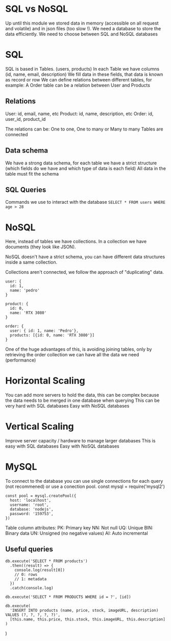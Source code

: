 # SQL vs NoSQL

Up until this module we stored data in memory (accessible on all request and volatile) and in json files (too slow !).
We need a database to store the data efficiently.
We need to choose between SQL and NoSQL databases

# SQL

SQL is based in Tables. (users, products)
In each Table we have columns (id, name, email, description)
We fill data in these fields, that data is known as record or row
We can define relations between different tables, for example: A Order table can be a relation between User and Products

## Relations

User: id, email, name, etc
Product: id, name, description, etc
Order: id, user_id, product_id

The relations can be: One to one, One to many or Many to many
Tables are connected

## Data schema

We have a strong data schema, for each table we have a strict structure (which fields do we have and which type of data is each field)
All data in the table must fit the schema

## SQL Queries

Commands we use to interact with the database
`SELECT * FROM users WHERE age > 28`

# NoSQL

Here, instead of tables we have collections.
In a collection we have documents (they look like JSON).

NoSQL doesn't have a strict schema, you can have different data structures inside a same collection.

Collections aren't connected, we follow the approach of "duplicating" data.

    user: {
      id: 1,
      name: 'pedro'
    }

    product: {
      id: 0,
      name: 'RTX 3080'
    }

    order: {
      user: { id: 1, name: 'Pedro'},
      products: [{id: 0, name: 'RTX 3080'}]
    }

One of the huge advantages of this, is avoiding joining tables, only by retrieving the order collection we can have all the data we need (performance)

# Horizontal Scaling

You can add more servers to hold the data, this can be complex because the data needs to be merged in one database when querying
This can be very hard with SQL databases
Easy with NoSQL databases

# Vertical Scaling

Improve server capacity / hardware to manage larger databases
This is easy with SQL databases
Easy with NoSQL databases

# MySQL

To connect to the database you can use single connections for each query (not recommened) or use a conection pool.
const mysql = require('mysql2')

    const pool = mysql.createPool({
      host: 'localhost',
      username: 'root',
      database: 'nodejs',
      password: '159753',
    })

Table column attributes:
PK: Primary key
NN: Not null
UQ: Unique
BIN: Binary data
UN: Unsigned (no negative values)
AI: Auto incremental

## Useful queries

    db.execute('SELECT * FROM products')
      .then((result) => {
        console.log(result[0])
        // 0: rows
        // 1: metadata
      })
      .catch(console.log)

    db.execute('SELECT * FROM PRODUCTS WHERE id = ?', [id])

    db.execute(
      'INSERT INTO products (name, price, stock, imageURL, description) VALUES (?, ?, ?, ?, ?)',
      [this.name, this.price, this.stock, this.imageURL, this.description]
    )

)

